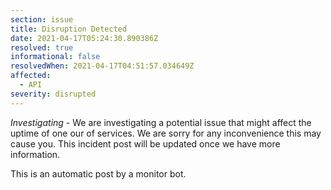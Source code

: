 ```yaml
---
section: issue
title: Disruption Detected
date: 2021-04-17T05:24:30.890386Z
resolved: true
informational: false
resolvedWhen: 2021-04-17T04:51:57.034649Z
affected:
  - API
severity: disrupted
---
```

*Investigating* - We are investigating a potential issue that might affect the uptime of one our of services. We are sorry for any inconvenience this may cause you. This incident post will be updated once we have more information.

This is an automatic post by a monitor bot.
        